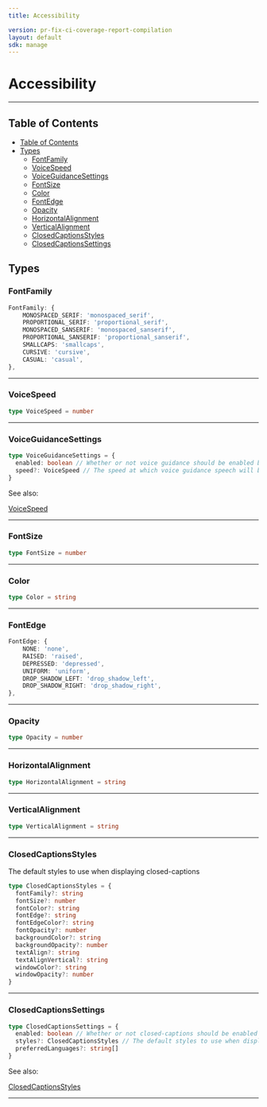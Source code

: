 ```yaml
---
title: Accessibility

version: pr-fix-ci-coverage-report-compilation
layout: default
sdk: manage
---
```


# Accessibility

---

## Table of Contents

- [Table of Contents](#table-of-contents)
- [Types](#types)
  - [FontFamily](#fontfamily)
  - [VoiceSpeed](#voicespeed)
  - [VoiceGuidanceSettings](#voiceguidancesettings)
  - [FontSize](#fontsize)
  - [Color](#color)
  - [FontEdge](#fontedge)
  - [Opacity](#opacity)
  - [HorizontalAlignment](#horizontalalignment)
  - [VerticalAlignment](#verticalalignment)
  - [ClosedCaptionsStyles](#closedcaptionsstyles)
  - [ClosedCaptionsSettings](#closedcaptionssettings)

## Types

### FontFamily

```typescript
FontFamily: {
    MONOSPACED_SERIF: 'monospaced_serif',
    PROPORTIONAL_SERIF: 'proportional_serif',
    MONOSPACED_SANSERIF: 'monospaced_sanserif',
    PROPORTIONAL_SANSERIF: 'proportional_sanserif',
    SMALLCAPS: 'smallcaps',
    CURSIVE: 'cursive',
    CASUAL: 'casual',
},

```

---

### VoiceSpeed

```typescript
type VoiceSpeed = number
```

---

### VoiceGuidanceSettings

```typescript
type VoiceGuidanceSettings = {
  enabled: boolean // Whether or not voice guidance should be enabled by default
  speed?: VoiceSpeed // The speed at which voice guidance speech will be read back to the user
}
```

See also:

[VoiceSpeed](#voicespeed)

---

### FontSize

```typescript
type FontSize = number
```

---

### Color

```typescript
type Color = string
```

---

### FontEdge

```typescript
FontEdge: {
    NONE: 'none',
    RAISED: 'raised',
    DEPRESSED: 'depressed',
    UNIFORM: 'uniform',
    DROP_SHADOW_LEFT: 'drop_shadow_left',
    DROP_SHADOW_RIGHT: 'drop_shadow_right',
},

```

---

### Opacity

```typescript
type Opacity = number
```

---

### HorizontalAlignment

```typescript
type HorizontalAlignment = string
```

---

### VerticalAlignment

```typescript
type VerticalAlignment = string
```

---

### ClosedCaptionsStyles

The default styles to use when displaying closed-captions

```typescript
type ClosedCaptionsStyles = {
  fontFamily?: string
  fontSize?: number
  fontColor?: string
  fontEdge?: string
  fontEdgeColor?: string
  fontOpacity?: number
  backgroundColor?: string
  backgroundOpacity?: number
  textAlign?: string
  textAlignVertical?: string
  windowColor?: string
  windowOpacity?: number
}
```

---

### ClosedCaptionsSettings

```typescript
type ClosedCaptionsSettings = {
  enabled: boolean // Whether or not closed-captions should be enabled by default
  styles?: ClosedCaptionsStyles // The default styles to use when displaying closed-captions
  preferredLanguages?: string[]
}
```

See also:

[ClosedCaptionsStyles](#closedcaptionsstyles)

---
